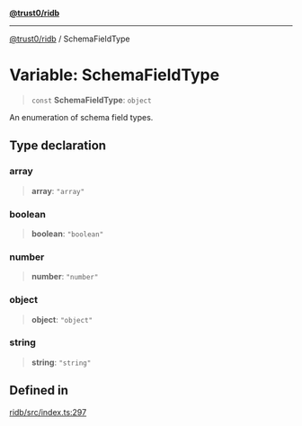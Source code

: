 [**@trust0/ridb**](../README.md)

***

[@trust0/ridb](../README.md) / SchemaFieldType

# Variable: SchemaFieldType

> `const` **SchemaFieldType**: `object`

An enumeration of schema field types.

## Type declaration

### array

> **array**: `"array"`

### boolean

> **boolean**: `"boolean"`

### number

> **number**: `"number"`

### object

> **object**: `"object"`

### string

> **string**: `"string"`

## Defined in

[ridb/src/index.ts:297](https://github.com/elribonazo/RIDB/blob/c2facd49c4ac92f89675d530f538af834dbd30a5/packages/ridb/src/index.ts#L297)
